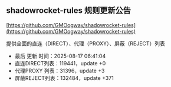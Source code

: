 ## shadowrocket-rules 规则更新公告

[https://github.com/GMOogway/shadowrocket-rules](https://github.com/GMOogway/shadowrocket-rules)

提供全面的直连（DIRECT）、代理（PROXY）、屏蔽（REJECT）列表
- 最后 更新 时间：2025-08-17 06:41:04
- 直连DIRECT列表：119441，update +0
- 代理PROXY 列表：31396，update +3
- 屏蔽REJECT列表：132484，update +371